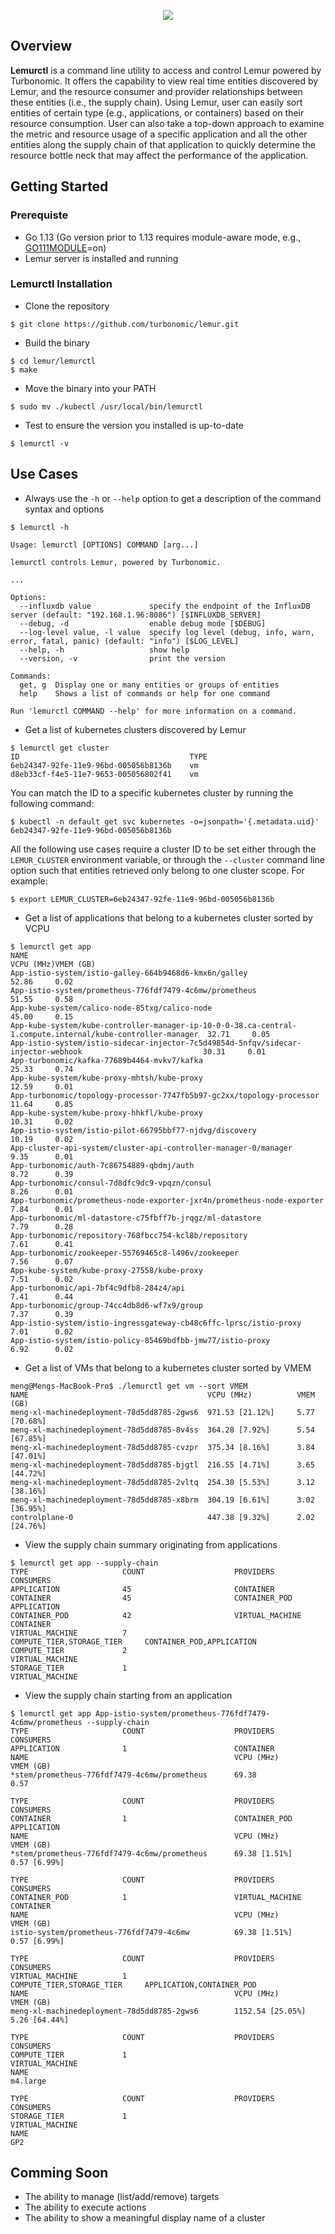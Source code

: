 <p align="center">
    <img src="https://user-images.githubusercontent.com/10012486/68960926-2af33d80-079f-11ea-928f-ccfd21d56982.png">
</p>

<!--
http://www.apache.org/licenses/LICENSE-2.0.txt

Copyright 2019 Turbonomic

Licensed under the Apache License, Version 2.0 (the "License");
you may not use this file except in compliance with the License.
You may obtain a copy of the License at

    http://www.apache.org/licenses/LICENSE-2.0

Unless required by applicable law or agreed to in writing, software
distributed under the License is distributed on an "AS IS" BASIS,
WITHOUT WARRANTIES OR CONDITIONS OF ANY KIND, either express or implied.
See the License for the specific language governing permissions and
limitations under the License.
-->

## Overview

**Lemurctl** is a command line utility to access and control Lemur powered by Turbonomic. It offers the capability to view real time entities discovered by Lemur, and the resource consumer and provider relationships between these entities (i.e., the supply chain). Using Lemur, user can easily sort entities of certain type (e.g., applications, or containers) based on their resource consumption. User can also take a top-down approach to examine the metric and resource usage of a specific application and all the other entities along the supply chain of that application to quickly determine the resource bottle neck that may affect the performance of the application.

## Getting Started
### Prerequiste
* Go 1.13 (Go version prior to 1.13 requires module-aware mode, e.g., [GO111MODULE](https://golang.org/cmd/go/#hdr-Module_support)=on)
* Lemur server is installed and running

### Lemurctl Installation
* Clone the repository
```
$ git clone https://github.com/turbonomic/lemur.git
```
* Build the binary
```
$ cd lemur/lemurctl
$ make
```
* Move the binary into your PATH
```
$ sudo mv ./kubectl /usr/local/bin/lemurctl
```
* Test to ensure the version you installed is up-to-date
```
$ lemurctl -v
```

## Use Cases
* Always use the `-h` or `--help` option to get a description of the command syntax and options
```
$ lemurctl -h

Usage: lemurctl [OPTIONS] COMMAND [arg...]

lemurctl controls Lemur, powered by Turbonomic.

...

Options:
  --influxdb value             specify the endpoint of the InfluxDB server (default: "192.168.1.96:8086") [$INFLUXDB_SERVER]
  --debug, -d                  enable debug mode [$DEBUG]
  --log-level value, -l value  specify log level (debug, info, warn, error, fatal, panic) (default: "info") [$LOG_LEVEL]
  --help, -h                   show help
  --version, -v                print the version
  
Commands:
  get, g  Display one or many entities or groups of entities
  help    Shows a list of commands or help for one command
  
Run 'lemurctl COMMAND --help' for more information on a command.

```
* Get a list of kubernetes clusters discovered by Lemur
```
$ lemurctl get cluster
ID                                      TYPE                     
6eb24347-92fe-11e9-96bd-005056b8136b    vm                       
d8eb33cf-f4e5-11e7-9653-005056802f41    vm  
```
You can match the ID to a specific kubernetes cluster by running the following command:
```
$ kubectl -n default get svc kubernetes -o=jsonpath='{.metadata.uid}'
6eb24347-92fe-11e9-96bd-005056b8136b
```
All the following use cases require a cluster ID to be set either through the `LEMUR_CLUSTER` environment variable, or through the `--cluster` command line option such that entities retrieved only belong to one cluster scope. For example:
```
$ export LEMUR_CLUSTER=6eb24347-92fe-11e9-96bd-005056b8136b
```
* Get a list of applications that belong to a kubernetes cluster sorted by VCPU
```
$ lemurctl get app
NAME                                                                                                        VCPU (MHz)VMEM (GB) 
App-istio-system/istio-galley-664b9468d6-kmx6n/galley                                                       52.86     0.02      
App-istio-system/prometheus-776fdf7479-4c6mw/prometheus                                                     51.55     0.58      
App-kube-system/calico-node-85txg/calico-node                                                               45.00     0.15         
App-kube-system/kube-controller-manager-ip-10-0-0-38.ca-central-1.compute.internal/kube-controller-manager  32.71     0.05      
App-istio-system/istio-sidecar-injector-7c5d49854d-5nfqv/sidecar-injector-webhook                           30.31     0.01      
App-turbonomic/kafka-77689b4464-mvkv7/kafka                                                                 25.33     0.74      
App-kube-system/kube-proxy-mhtsh/kube-proxy                                                                 12.59     0.01      
App-turbonomic/topology-processor-7747fb5b97-gc2xx/topology-processor                                       11.64     0.85      
App-kube-system/kube-proxy-hhkfl/kube-proxy                                                                 10.31     0.02      
App-istio-system/istio-pilot-66795bbf77-njdvg/discovery                                                     10.19     0.02      
App-cluster-api-system/cluster-api-controller-manager-0/manager                                             9.35      0.01      
App-turbonomic/auth-7c86754889-qbdmj/auth                                                                   8.72      0.39      
App-turbonomic/consul-7d8dfc9dc9-vpqzn/consul                                                               8.26      0.01      
App-turbonomic/prometheus-node-exporter-jxr4n/prometheus-node-exporter                                      7.84      0.01      
App-turbonomic/ml-datastore-c75fbff7b-jrqgz/ml-datastore                                                    7.79      0.28      
App-turbonomic/repository-768fbcc754-kcl8b/repository                                                       7.61      0.41      
App-turbonomic/zookeeper-55769465c8-l496v/zookeeper                                                         7.56      0.07      
App-kube-system/kube-proxy-27558/kube-proxy                                                                 7.51      0.02      
App-turbonomic/api-7bf4c9dfb8-284z4/api                                                                     7.41      0.44      
App-turbonomic/group-74cc4db8d6-wf7x9/group                                                                 7.37      0.39      
App-istio-system/istio-ingressgateway-cb48c6ffc-lprsc/istio-proxy                                           7.01      0.02      
App-istio-system/istio-policy-85469bdfbb-jmw77/istio-proxy                                                  6.92      0.02      
```
* Get a list of VMs that belong to a kubernetes cluster sorted by VMEM
```
meng@Mengs-MacBook-Pro$ ./lemurctl get vm --sort VMEM
NAME                                        VCPU (MHz)          VMEM (GB)    
meng-xl-machinedeployment-78d5dd8785-2gws6  971.53 [21.12%]     5.77 [70.68%]
meng-xl-machinedeployment-78d5dd8785-8v4ss  364.28 [7.92%]      5.54 [67.85%]
meng-xl-machinedeployment-78d5dd8785-cvzpr  375.34 [8.16%]      3.84 [47.01%]
meng-xl-machinedeployment-78d5dd8785-bjgtl  216.55 [4.71%]      3.65 [44.72%]
meng-xl-machinedeployment-78d5dd8785-2vltq  254.30 [5.53%]      3.12 [38.16%]
meng-xl-machinedeployment-78d5dd8785-x8brm  304.19 [6.61%]      3.02 [36.95%]
controlplane-0                              447.38 [9.32%]      2.02 [24.76%]
```
* View the supply chain summary originating from applications
```
$ lemurctl get app --supply-chain
TYPE                     COUNT                    PROVIDERS                     CONSUMERS                     
APPLICATION              45                       CONTAINER                                                   
CONTAINER                45                       CONTAINER_POD                 APPLICATION                   
CONTAINER_POD            42                       VIRTUAL_MACHINE               CONTAINER                     
VIRTUAL_MACHINE          7                        COMPUTE_TIER,STORAGE_TIER     CONTAINER_POD,APPLICATION     
COMPUTE_TIER             2                                                      VIRTUAL_MACHINE               
STORAGE_TIER             1                                                      VIRTUAL_MACHINE               
```
* View the supply chain starting from an application
```
$ lemurctl get app App-istio-system/prometheus-776fdf7479-4c6mw/prometheus --supply-chain
TYPE                     COUNT                    PROVIDERS                     CONSUMERS                     
APPLICATION              1                        CONTAINER                                                   
NAME                                              VCPU (MHz)                    VMEM (GB)                     
*stem/prometheus-776fdf7479-4c6mw/prometheus      69.38                         0.57                          

TYPE                     COUNT                    PROVIDERS                     CONSUMERS                     
CONTAINER                1                        CONTAINER_POD                 APPLICATION                   
NAME                                              VCPU (MHz)                    VMEM (GB)                     
*stem/prometheus-776fdf7479-4c6mw/prometheus      69.38 [1.51%]                 0.57 [6.99%]                  

TYPE                     COUNT                    PROVIDERS                     CONSUMERS                     
CONTAINER_POD            1                        VIRTUAL_MACHINE               CONTAINER                     
NAME                                              VCPU (MHz)                    VMEM (GB)                     
istio-system/prometheus-776fdf7479-4c6mw          69.38 [1.51%]                 0.57 [6.99%]                  

TYPE                     COUNT                    PROVIDERS                     CONSUMERS                     
VIRTUAL_MACHINE          1                        COMPUTE_TIER,STORAGE_TIER     APPLICATION,CONTAINER_POD     
NAME                                              VCPU (MHz)                    VMEM (GB)                     
meng-xl-machinedeployment-78d5dd8785-2gws6        1152.54 [25.05%]              5.26 [64.44%]                 

TYPE                     COUNT                    PROVIDERS                     CONSUMERS                     
COMPUTE_TIER             1                                                      VIRTUAL_MACHINE               
NAME                                              
m4.large                                          

TYPE                     COUNT                    PROVIDERS                     CONSUMERS                     
STORAGE_TIER             1                                                      VIRTUAL_MACHINE               
NAME                                              
GP2                                              

```
## Comming Soon
* The ability to manage (list/add/remove) targets
* The ability to execute actions
* The ability to show a meaningful display name of a cluster

